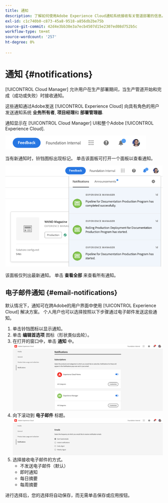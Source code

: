 ```yaml
---
title: 通知
description: 了解如何使用Adobe Experience Cloud通知系统接收有关管道部署的信息。
exl-id: c1c740b0-c873-45a8-9518-a856db2be75b
source-git-commit: 42d4e3bb38e3a7ecb4507d15e2307ed08d752b5c
workflow-type: tm+mt
source-wordcount: '257'
ht-degree: 0%

---
```


# 通知 {#notifications}

[!UICONTROL Cloud Manager] 允许用户在生产部署期间，当生产管道开始和完成（成功或失败）时接收通知。

这些通知通过Adobe发送 [!UICONTROL Experience Cloud] 向具有角色的用户发送通知系统 **业务所有者**, **项目经理**&#x200B;和 **部署管理器**.

通知显示在 [!UICONTROL Cloud Manager] UI和整个Adobe [!UICONTROL Experience Cloud].

![菜单栏中的“通知”图标](assets/notify-1.png)

当有新通知时，铃铛图标出现标记。 单击该面板可打开一个面板以查看通知。

![查看通知](assets/notify-2.png)

该面板仅列出最新通知。 单击 **查看全部** 来查看所有通知。

## 电子邮件通知 {#email-notifications}

默认情况下，通知可在跨Adobe的用户界面中使用 [!UICONTROL Experience Cloud] 解决方案。 个人用户也可以选择按照以下步骤通过电子邮件发送这些通知。

1. 单击铃铛图标以显示通知。
1. 单击 **编辑首选项** 图标（形状类似齿轮）。
1. 在打开的窗口中，单击 **通知** 中。
   ![编辑首选项窗口](assets/notification-preferences.png)
1. 向下滚动到 **电子邮件** 标题。
   ![电子邮件选项](assets/email-preferences.png)
1. 选择接收电子邮件的方式。
   * 不发送电子邮件（默认）
   * 即时通知
   * 每日摘要
   * 每周摘要

进行选择后，您的选择将自动保存，而无需单击保存或应用按钮。
